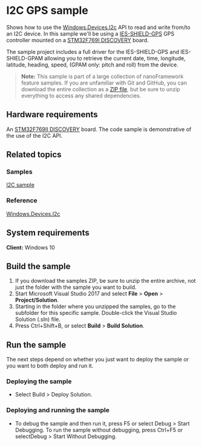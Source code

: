 # I2C GPS sample

Shows how to use the [Windows.Devices.I2c](http://docs.nanoframework.net/api/Windows.Devices.I2c.html) API to read and write from/to an I2C device.
In this sample we'll be using a [IES-SHIELD-GPS](https://i-groupuk.com/downloads/global-positioning-system-gps-shield-for-arduino/) GPS controller mounted on a [STM32F769I DISCOVERY](http://www.st.com/en/evaluation-tools/32f769idiscovery.html) board.

The sample project includes a full driver for the IES-SHIELD-GPS and IES-SHIELD-GPAM allowing you to retrieve the current date, time, longitude, latitude, heading, speed, (GPAM only: pitch and roll) from the device.

> **Note:** This sample is part of a large collection of nanoFramework feature samples. 
> If you are unfamiliar with Git and GitHub, you can download the entire collection as a 
> [ZIP file](https://github.com/nanoframework/Samples/archive/master.zip), but be 
> sure to unzip everything to access any shared dependencies. 
<!-- For more info on working with the ZIP file, 
> the samples collection, and GitHub, see [Get the UWP samples from GitHub](https://aka.ms/ovu2uq). 
> For more samples, see the [Samples portal](https://aka.ms/winsamples) on the Windows Dev Center.  -->


## Hardware requirements

An [STM32F769II DISCOVERY](http://www.st.com/en/evaluation-tools/32f769idiscovery.html) board.
The code sample is demonstrative of the use of the I2C API.


## Related topics

### Samples

[I2C sample](/I2C)

### Reference

[Windows.Devices.I2c](http://docs.nanoframework.net/api/Windows.Devices.I2c.html)

<!-- [nanoFramework app samples]() -->

## System requirements

**Client:** Windows 10

## Build the sample

1. If you download the samples ZIP, be sure to unzip the entire archive, not just the folder with the sample you want to build. 
2. Start Microsoft Visual Studio 2017 and select **File** \> **Open** \> **Project/Solution**.
3. Starting in the folder where you unzipped the samples, go to the subfolder for this specific sample. Double-click the Visual Studio Solution (.sln) file.
4. Press Ctrl+Shift+B, or select **Build** \> **Build Solution**.

## Run the sample

The next steps depend on whether you just want to deploy the sample or you want to both deploy and run it.

### Deploying the sample

- Select Build > Deploy Solution. 

### Deploying and running the sample

- To debug the sample and then run it, press F5 or select Debug >  Start Debugging. To run the sample without debugging, press Ctrl+F5 or selectDebug > Start Without Debugging. 